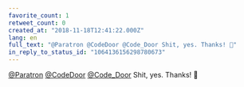 ```yaml
---
favorite_count: 1
retweet_count: 0
created_at: "2018-11-18T12:41:22.000Z"
lang: en
full_text: "@Paratron @CodeDoor @Code_Door Shit, yes. Thanks! 🙏"
in_reply_to_status_id: "1064136156298780673"
---
```


[@Paratron](https://twitter.com/Paratron)
[@CodeDoor](https://twitter.com/CodeDoor)
[@Code_Door](https://twitter.com/Code_Door) Shit, yes. Thanks! 🙏
